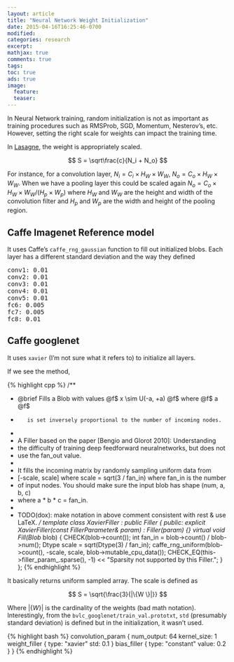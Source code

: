 ```yaml
---
layout: article
title: "Neural Network Weight Initialization"
date: 2015-04-16T16:25:46-0700
modified:
categories: research
excerpt:
mathjax: true
comments: true
tags:
toc: true
ads: true
image:
  feature:
  teaser:
---
```


In Neural Network training, random initialization is not as important as
training procedures such as RMSProb, SGD, Momentum, Nesterov’s, etc. However,
setting the right scale for weights can impact the training time.

In [Lasagne](), the weight is appropriately scaled.

$$
S = \sqrt\frac{c}{N_i + N_o}
$$

For instance, for a convolution layer, $N_i = C_i \times H_W \times W_W$, $N_o
= C_o \times H_W \times W_W$. When we have a pooling layer this could be scaled
again $N_o = C_o \times H_W \times W_W / (H_p \times W_p)$ where $H_W$ and $W_W$
are the height and width of the convolution filter and $H_p$ and $W_p$ are the
width and height of the pooling region.

## Caffe Imagenet Reference model

It uses Caffe’s `caffe_rng_gaussian` function to fill out initialized blobs. Each layer has a different standard deviation and the way they defined

<pre>
conv1: 0.01
conv2: 0.01
conv3: 0.01
conv4: 0.01
conv5: 0.01
fc6: 0.005
fc7: 0.005
fc8: 0.01
</pre>

## Caffe googlenet

It uses `xavier` (I’m not sure what it refers to) to initialize all layers.

If we see the method,

{% highlight cpp %}
/**
 * @brief Fills a Blob with values @f$ x \sim U(-a, +a) @f$ where @f$ a @f$
 *        is set inversely proportional to the number of incoming nodes.
 *
 * A Filler based on the paper [Bengio and Glorot 2010]: Understanding
 * the difficulty of training deep feedforward neuralnetworks, but does not
 * use the fan_out value.
 *
 * It fills the incoming matrix by randomly sampling uniform data from
 * [-scale, scale] where scale = sqrt(3 / fan_in) where fan_in is the number
 * of input nodes. You should make sure the input blob has shape (num, a, b, c)
 * where a * b * c = fan_in.
 *
 * TODO(dox): make notation in above comment consistent with rest & use LaTeX.
 */
template <typename Dtype>
class XavierFiller : public Filler<Dtype> {
 public:
  explicit XavierFiller(const FillerParameter& param)
      : Filler<Dtype>(param) {}
  virtual void Fill(Blob<Dtype>* blob) {
    CHECK(blob->count());
    int fan_in = blob->count() / blob->num();
    Dtype scale = sqrt(Dtype(3) / fan_in);
    caffe_rng_uniform<Dtype>(blob->count(), -scale, scale,
        blob->mutable_cpu_data());
    CHECK_EQ(this->filler_param_.sparse(), -1)
         << "Sparsity not supported by this Filler.";
  }
};
{% endhighlight %}

It basically returns uniform sampled array. The scale is defined as

$$
S = \sqrt{\frac{3}{|\{W \}|}}
$$

Where $|\{W\}|$ is the cardinality of the weights (bad math notation).
Interestingly, from the `bvlc_googlenet/train_val.prototxt`, `std` (presumably standard deviation) is defined but in the initialization, it wasn’t used.

{% highlight bash %}
convolution_param {
  num_output: 64
  kernel_size: 1
  weight_filler {
    type: "xavier"
    std: 0.1
  }
  bias_filler {
    type: "constant"
    value: 0.2
  }
}
{% endhighlight %}


